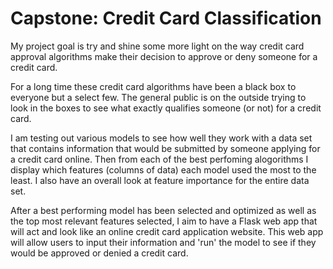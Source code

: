 # Capstone: Credit Card Classification

My project goal is try and shine some more light on the way credit card approval algorithms make their decision to approve or deny someone for a credit card.

For a long time these credit card algorithms have been a black box to everyone but a select few. The general public is on the outside trying to look in the boxes to see what exactly qualifies someone (or not) for a credit card.

I am testing out various models to see how well they work with a data set that contains information that would be submitted by someone applying for a credit card online. Then from each of the best perfoming alogorithms I display which features (columns of data) each model used the most to the least. I also have an overall look at feature importance for the entire data set.

After a best performing model has been selected and optimized as well as the top most relevant features selected, I aim to have a Flask web app that will act and look like an online credit card application website. This web app will allow users to input their information and 'run' the model to see if they would be approved or denied a credit card.
